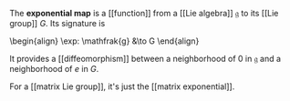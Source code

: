 The **exponential map** is a [[function]] from a [[Lie algebra]] $\mathfrak{g}$ to its [[Lie group]] $G$. Its signature is

\begin{align}
\exp: \mathfrak{g} &\to G
\end{align}

It provides a [[diffeomorphism]] between a neighborhood of 0 in $\mathfrak{g}$ and a neighborhood of $e$ in $G$.


For a [[matrix Lie group]], it's just the [[matrix exponential]].